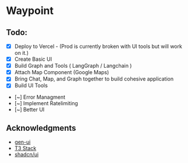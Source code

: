 # Waypoint



## Todo:

- [x] Deploy to Vercel - (Prod is currently broken with UI tools but will work on it.)
- [x] Create Basic UI
- [x] Build Graph and Tools ( LangGraph / Langchain )
- [x] Attach Map Component (Google Maps)
- [x] Bring Chat, Map, and Graph together to build cohesive application
- [x] Build UI Tools
- [~] Error Managment
- [~] Implement Ratelimiting
- [~] Better UI

## Acknowledgments

- [gen-ui](https://github.com/bracesproul/gen-ui)
- [T3 Stack](https://create.t3.gg/)
- [shadcn/ui](https://github.com/shadcn/ui)
